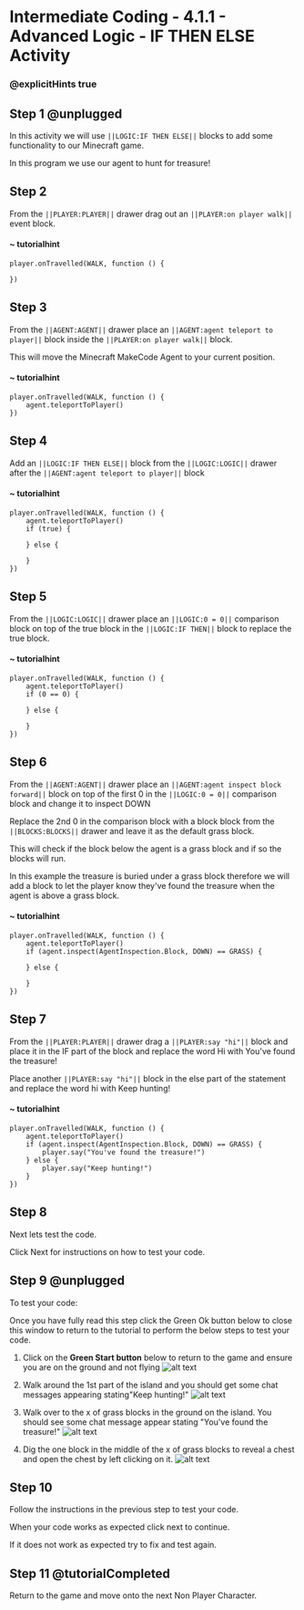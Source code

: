 # Intermediate Coding - 4.1.1 - Advanced Logic - IF THEN ELSE Activity

### @explicitHints true

## Step 1 @unplugged
In this activity we will use ``||LOGIC:IF THEN ELSE||`` blocks to add some functionality to our Minecraft game.

In this program we use our agent to hunt for treasure!

## Step 2
From the ``||PLAYER:PLAYER||`` drawer drag out an ``||PLAYER:on player walk||`` event block.
#### ~ tutorialhint
```blocks
player.onTravelled(WALK, function () {
	
})
```
## Step 3
From the ``||AGENT:AGENT||`` drawer place an ``||AGENT:agent teleport to player||`` block inside the ``||PLAYER:on player walk||`` block.

This will move the Minecraft MakeCode Agent to your current position.
#### ~ tutorialhint
```blocks 
player.onTravelled(WALK, function () {
    agent.teleportToPlayer()
})
```
## Step 4
Add an ``||LOGIC:IF THEN ELSE||`` block from the ``||LOGIC:LOGIC||`` drawer after the ``||AGENT:agent teleport to player||`` block
#### ~ tutorialhint
```blocks 
player.onTravelled(WALK, function () {
    agent.teleportToPlayer()
    if (true) {
    	
    } else {
    	
    }
})
```

## Step 5
From the ``||LOGIC:LOGIC||`` drawer place an ``||LOGIC:0 = 0||`` comparison block on top of the true block in the ``||LOGIC:IF THEN||`` block to replace the true block.
#### ~ tutorialhint
```blocks 
player.onTravelled(WALK, function () {
    agent.teleportToPlayer()
    if (0 == 0) {
    	
    } else {
    	
    }
})
```

## Step 6
From the ``||AGENT:AGENT||`` drawer place an ``||AGENT:agent inspect block forward||`` block on top of the first 0 in the ``||LOGIC:0 = 0||`` comparison block and change it to inspect DOWN

Replace the 2nd 0 in the comparison block with a block block from the ``||BLOCKS:BLOCKS||`` drawer and leave it as the default grass block.

This will check if the block below the agent is a grass block and if so the blocks will run.

In this example the treasure is buried under a grass block therefore we will add a block to let the player know they've found the treasure when the agent is above a grass block.

#### ~ tutorialhint
```blocks 
player.onTravelled(WALK, function () {
    agent.teleportToPlayer()
    if (agent.inspect(AgentInspection.Block, DOWN) == GRASS) {
    	
    } else {
    	
    }
})
```

## Step 7
From the ``||PLAYER:PLAYER||`` drawer drag a ``||PLAYER:say "hi"||`` block and place it in the IF part of the block and replace the word Hi with You've found the treasure!

Place another ``||PLAYER:say "hi"||`` block in the else part of the statement and replace the word hi with Keep hunting!

#### ~ tutorialhint
```blocks 
player.onTravelled(WALK, function () {
    agent.teleportToPlayer()
    if (agent.inspect(AgentInspection.Block, DOWN) == GRASS) {
        player.say("You've found the treasure!")
    } else {
        player.say("Keep hunting!")
    }
})
```

## Step 8
Next lets test the code.

Click Next for instructions on how to test your code.

## Step 9 @unplugged
To test your code:

Once you have fully read this step click the Green Ok button below to close this window to return to the tutorial to perform the below steps to test your code.

1. Click on the **Green Start button** below to return to the game and ensure you are on the ground and not flying
![alt text](https://intermediate.codingcredentials.com/Lesson2/2.1.1/images/2.jpg?raw=true "Start")


2. Walk around the 1st part of the island and you should get some chat messages appearing stating"Keep hunting!"
![alt text](https://intermediate.codingcredentials.com/Lesson4/4.1.1/images/1.jpg?raw=true "treasure")


3. Walk over to the x of grass blocks in the ground on the island. You should see some chat message appear stating "You've found the treasure!"
![alt text](https://intermediate.codingcredentials.com/Lesson4/4.1.1/images/2.jpg?raw=true "treasure")


4. Dig the one block in the middle of the x of grass blocks to reveal a chest and open the chest by left clicking on it.
![alt text](https://intermediate.codingcredentials.com/Lesson4/4.1.1/images/3.jpg?raw=true "treasure")

## Step 10
Follow the instructions in the previous step to test your code.

When your code works as expected click next to continue.

If it does not work as expected try to fix and test again.

## Step 11 @tutorialCompleted
Return to the game and move onto the next Non Player Character.
